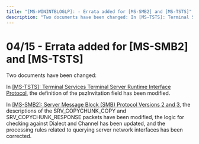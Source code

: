 ```yaml
---
title: "[MS-WININTBLOGLP]: - Errata added for [MS-SMB2] and [MS-TSTS]"
description: "Two documents have been changed: In [MS-TSTS]: Terminal Services Terminal Server Runtime Interface Protocol, the definition of the pszInvitation"
---
```


# 04/15 - Errata added for [MS-SMB2] and [MS-TSTS]

<p>Two documents have been changed:</p>
<p>In <span><a href="/openspecs/windows_protocols/MS-WINERRATA/62b57c60-6191-487b-bcd4-84f1611993e9">[MS-TSTS]:
Terminal Services Terminal Server Runtime Interface Protocol</a></span>, the
definition of the pszInvitation field has been modified.</p>
<p>In <span><a href="/openspecs/windows_protocols/MS-WINERRATA/2cdafcfa-ce51-426a-9678-630a505a1a35">[MS-SMB2]:
Server Message Block (SMB) Protocol Versions 2 and 3</a></span>, the
descriptions of the SRV_COPYCHUNK_COPY and SRV_COPYCHUNK_RESPONSE packets have
been modified, the logic for checking against Dialect and Channel has been
updated, and the processing rules related to querying server network interfaces
has been corrected.</p>

                